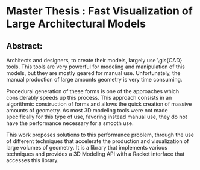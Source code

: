 # Master Thesis : Fast Visualization of Large Architectural Models

## Abstract:
Architects and designers, to create their models, largely use \gls{CAD} tools. This tools are very powerful for modeling and manipulation of this models, but they are mostly geared for manual use. Unfortunately, the manual production of large amounts geometry is very time consuming.

Procedural generation of these forms is one of the approaches which considerably speeds up this process. This approach consists in an algorithmic construction of forms and allows the quick creation of massive amounts of geometry. As most 3D modeling tools were not made specifically for this type of use, favoring instead manual use, they do not have the performance necessary for a smooth use. 

This work proposes solutions to this performance problem, through the use of different techniques that accelerate the production and visualization of large volumes of geometry. It is a library that implements various techniques and provides a 3D Modeling API with a Racket interface that accesses this library.